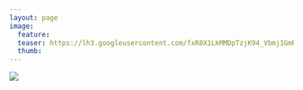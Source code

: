 ```yaml
---
layout: page
image:
  feature:
  teaser: https://lh3.googleusercontent.com/fxR8X1LkMMDpTzjK94_Vbmj1GmRkjyqcSAi2ljbrNdA=w245
  thumb:
---
```


[![](https://lh3.googleusercontent.com/UBzgm_5dNEYwYChilUaDd1kPkv8rA2zHQzJ7eU85pvE=w800)](https://lh3.googleusercontent.com/UBzgm_5dNEYwYChilUaDd1kPkv8rA2zHQzJ7eU85pvE=s0)
